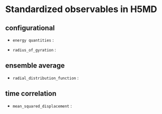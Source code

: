 # Standardized observables in H5MD

## configurational

* `energy quantities`
:

* `radius_of_gyration`
:

## ensemble average
* `radial_distribution_function`
:

## time correlation

* `mean_squared_displacement`
: